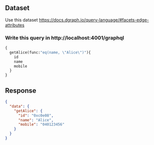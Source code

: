 ## Dataset

Use this dataset https://docs.dgraph.io/query-language/#facets-edge-attributes

### Write this query in http://localhost:4001/graphql

```GraphQL
{
  getAlice(func:"eq(name, \"Alice\")"){
    id
    name
    mobile
  }
}
```

## Response

```JSON
{
  "data": {
    "getAlice": {
      "id": "0xc0e08",
      "name": "Alice",
      "mobile": "040123456"
    }
  }
}
```
